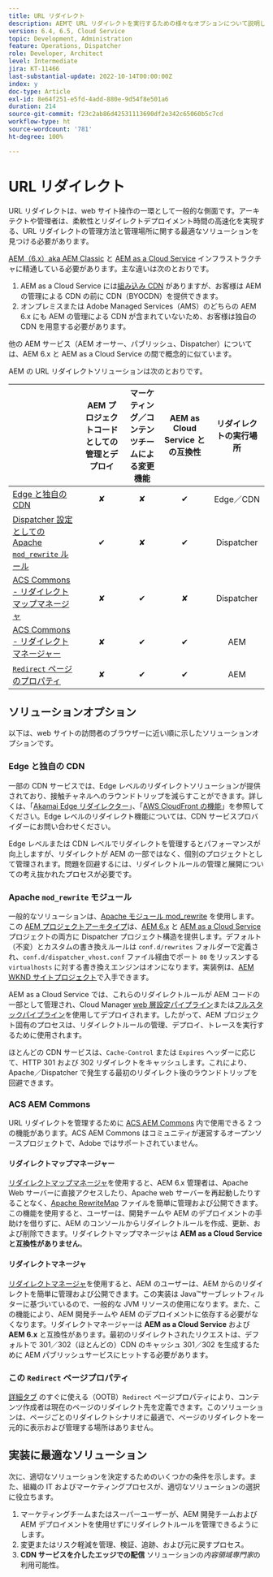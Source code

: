 ```yaml
---
title: URL リダイレクト
description: AEMで URL リダイレクトを実行するための様々なオプションについて説明します。
version: 6.4, 6.5, Cloud Service
topic: Development, Administration
feature: Operations, Dispatcher
role: Developer, Architect
level: Intermediate
jira: KT-11466
last-substantial-update: 2022-10-14T00:00:00Z
index: y
doc-type: Article
exl-id: 8e64f251-e5fd-4add-880e-9d54f8e501a6
duration: 214
source-git-commit: f23c2ab86d42531113690df2e342c65060b5c7cd
workflow-type: ht
source-wordcount: '781'
ht-degree: 100%

---
```


# URL リダイレクト

URL リダイレクトは、web サイト操作の一環として一般的な側面です。アーキテクトや管理者は、柔軟性とリダイレクトデプロイメント時間の高速化を実現する、URL リダイレクトの管理方法と管理場所に関する最適なソリューションを見つける必要があります。

[AEM（6.x）aka AEM Classic](https://experienceleague.adobe.com/docs/experience-manager-learn/dispatcher-tutorial/chapter-2.html?lang=ja#the-%E2%80%9Clegacy%E2%80%9D-setup) と [AEM as a Cloud Service](https://experienceleague.adobe.com/docs/experience-manager-cloud-service/content/overview/architecture.html?lang=ja#runtime-architecture) インフラストラクチャに精通している必要があります。主な違いは次のとおりです。

1. AEM as a Cloud Service には[組み込み CDN](https://experienceleague.adobe.com/docs/experience-manager-cloud-service/content/implementing/content-delivery/cdn.html?lang=ja) がありますが、お客様は AEM の管理による CDN の前に CDN（BYOCDN）を提供できます。
1. オンプレミスまたは Adobe Managed Services（AMS）のどちらの AEM 6.x にも AEM の管理による CDN が含まれていないため、お客様は独自の CDN を用意する必要があります。

他の AEM サービス（AEM オーサー、パブリッシュ、Dispatcher）については、AEM 6.x と AEM as a Cloud Service の間で概念的に似ています。

AEM の URL リダイレクトソリューションは次のとおりです。

|                                                   | AEM プロジェクトコードとしての管理とデプロイ | マーケティング／コンテンツチームによる変更機能 | AEM as Cloud Service との互換性 | リダイレクトの実行場所 |
|---------------------------------------------------|:-----------------------:|:---------------------:|:---------------------:| :---------------------:|
| [Edge と独自の CDN](#at-edge-via-bring-your-own-cdn) | ✘ | ✘ | ✔ | Edge／CDN |
| [Dispatcher 設定としての Apache `mod_rewrite` ルール](#apache-mod_rewrite-module) | ✔ | ✘ | ✔ | Dispatcher |
| [ACS Commons - リダイレクトマップマネージャ](#redirect-map-manager) | ✘ | ✔ | ✘ | Dispatcher |
| [ACS Commons - リダイレクトマネージャー](#redirect-manager) | ✘ | ✔ | ✔ | AEM |
| [`Redirect` ページのプロパティ](#the-redirect-page-property) | ✘ | ✔ | ✔ | AEM |


## ソリューションオプション

以下は、web サイトの訪問者のブラウザーに近い順に示したソリューションオプションです。

### Edge と独自の CDN

一部の CDN サービスでは、Edge レベルのリダイレクトソリューションが提供されており、接触チャネルへのラウンドトリップを減らすことができます。詳しくは、「[Akamai Edge リダイレクター](https://techdocs.akamai.com/cloudlets/docs/what-edge-redirector)」、「[AWS CloudFront の機能](https://docs.aws.amazon.com/AmazonCloudFront/latest/DeveloperGuide/cloudfront-functions.html)」を参照してください。Edge レベルのリダイレクト機能については、CDN サービスプロバイダーにお問い合わせください。

Edge レベルまたは CDN レベルでリダイレクトを管理するとパフォーマンスが向上しますが、リダイレクトが AEM の一部ではなく、個別のプロジェクトとして管理されます。問題を回避するには、リダイレクトルールの管理と展開についての考え抜かれたプロセスが必要です。


### Apache `mod_rewrite` モジュール

一般的なソリューションは、[Apache モジュール mod_rewrite](https://httpd.apache.org/docs/current/mod/mod_rewrite.html) を使用します。この [AEM プロジェクトアーキタイプ](https://github.com/adobe/aem-project-archetype)は、[AEM 6.x](https://github.com/adobe/aem-project-archetype/tree/develop/src/main/archetype/dispatcher.ams#file-structure) と [AEM as a Cloud Service](https://github.com/adobe/aem-project-archetype/tree/develop/src/main/archetype/dispatcher.cloud#file-structure) プロジェクトの両方に Dispatcher プロジェクト構造を提供します。デフォルト（不変）とカスタムの書き換えルールは `conf.d/rewrites` フォルダーで定義され、`conf.d/dispatcher_vhost.conf` ファイル経由でポート `80` をリッスンする `virtualhosts` に対する書き換えエンジンはオンになります。実装例は、[AEM WKND サイトプロジェクト](https://github.com/adobe/aem-guides-wknd/tree/main/dispatcher/src/conf.d/rewrites)で入手できます。

AEM as a Cloud Service では、これらのリダイレクトルールが AEM コードの一部として管理され、Cloud Manager [web 層設定パイプライン](https://experienceleague.adobe.com/docs/experience-manager-cloud-service/content/implementing/using-cloud-manager/cicd-pipelines/introduction-ci-cd-pipelines.html?lang=ja#web-tier-config-pipelines)または[フルスタックパイプライン](https://experienceleague.adobe.com/docs/experience-manager-cloud-service/content/implementing/using-cloud-manager/cicd-pipelines/introduction-ci-cd-pipelines.html?lang=ja#full-stack-pipeline)を使用してデプロイされます。したがって、AEM プロジェクト固有のプロセスは、リダイレクトルールの管理、デプロイ、トレースを実行するために使用されます。

ほとんどの CDN サービスは、`Cache-Control` または `Expires` ヘッダーに応じて、HTTP 301 および 302 リダイレクトをキャッシュします。これにより、Apache／Dispatcher で発生する最初のリダイレクト後のラウンドトリップを回避できます。


### ACS AEM Commons

URL リダイレクトを管理するために [ACS AEM Commons](https://adobe-consulting-services.github.io/acs-aem-commons/) 内で使用できる 2 つの機能があります。ACS AEM Commons はコミュニティが運営するオープンソースプロジェクトで、Adobe ではサポートされていません。

#### リダイレクトマップマネージャー

[リダイレクトマップマネージャ](https://adobe-consulting-services.github.io/acs-aem-commons/features/redirect-map-manager/index.html?lang=ja)を使用すると、AEM 6.x 管理者は、Apache Web サーバーに直接アクセスしたり、Apache web サーバーを再起動したりすることなく、[Apache RewriteMap](https://httpd.apache.org/docs/2.4/rewrite/rewritemap.html) ファイルを簡単に管理および公開できます。この機能を使用すると、ユーザーは、開発チームや AEM のデプロイメントの手助けを借りずに、AEM のコンソールからリダイレクトルールを作成、更新、および削除できます。リダイレクトマップマネージャは **AEM as a Cloud Service と互換性がありません**。

#### リダイレクトマネージャ

[リダイレクトマネージャ](https://adobe-consulting-services.github.io/acs-aem-commons/features/redirect-manager/index.html?lang=ja)を使用すると、AEM のユーザーは、AEM からのリダイレクトを簡単に管理および公開できます。この実装は Java™サーブレットフィルターに基づいているので、一般的な JVM リソースの使用になります。また、この機能により、AEM 開発チームや AEM のデプロイメントに依存する必要がなくなります。リダイレクトマネージャーは **AEM as a Cloud Service** および **AEM 6.x** と互換性があります。最初のリダイレクトされたリクエストは、デフォルトで 301／302（ほとんどの）CDN のキャッシュ 301／302 を生成するために AEM パブリッシュサービスにヒットする必要があります。

### この `Redirect` ページプロパティ

[詳細タブ](https://experienceleague.adobe.com/docs/experience-manager-cloud-service/content/sites/authoring/fundamentals/page-properties.html?lang=ja#advanced) のすぐに使える（OOTB）`Redirect` ページプロパティにより、コンテンツ作成者は現在のページのリダイレクト先を定義できます。このソリューションは、ページごとのリダイレクトシナリオに最適で、ページのリダイレクトを一元的に表示および管理する場所はありません。

## 実装に最適なソリューション

次に、適切なソリューションを決定するためのいくつかの条件を示します。また、組織の IT およびマーケティングプロセスが、適切なソリューションの選択に役立ちます。

1. マーケティングチームまたはスーパーユーザーが、AEM 開発チームおよび AEM デプロイメントを使用せずにリダイレクトルールを管理できるようにします。
1. 変更またはリスク軽減を管理、検証、追跡、および元に戻すプロセス。
1. **CDN サービスを介したエッジでの配信** ソリューションの&#x200B;_内容領域専門家_&#x200B;の利用可能性。
